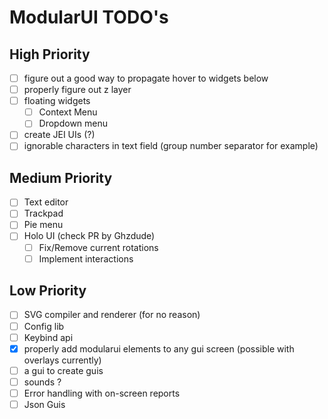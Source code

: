 # ModularUI TODO's

## High Priority

- [ ]  figure out a good way to propagate hover to widgets below
- [ ]  properly figure out z layer
- [ ]  floating widgets
   - [ ]  Context Menu
   - [ ]  Dropdown menu
- [ ]  create JEI UIs (?)
- [ ]  ignorable characters in text field (group number separator for example)

## Medium Priority

- [ ]  Text editor
- [ ]  Trackpad
- [ ]  Pie menu
- [ ] Holo UI (check PR by Ghzdude)
  - [ ] Fix/Remove current rotations
  - [ ] Implement interactions

## Low Priority

- [ ]  SVG compiler and renderer (for no reason)
- [ ]  Config lib
- [ ]  Keybind api
- [x]  properly add modularui elements to any gui screen (possible with overlays currently)
- [ ]  a gui to create guis
- [ ]  sounds ?
- [ ]  Error handling with on-screen reports
- [ ]  Json Guis
